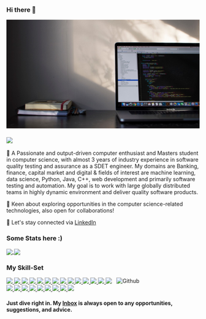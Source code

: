 ### Hi there 👋

<!--
**Priya-Murkute/Priya-Murkute** is a ✨ _special_ ✨ repository because its `README.md` (this file) appears on your GitHub profile.

Here are some ideas to get you started:

- 🔭 I’m currently working on ...
- 🌱 I’m currently learning ...
- 👯 I’m looking to collaborate on ...
- 🤔 I’m looking for help with ...
- 💬 Ask me about ...
- 📫 How to reach me: ...
- 😄 Pronouns: ...
- ⚡ Fun fact: ...
-->

<!-- A Passionate engineer to achieve goals and work towrads success -->

<a href="https://github.com/Priya-Murkute" target="_blank">
 <img align="center" src="https://github.com/Priya-Murkute/Priya-Murkute/blob/main/banner.jpg" />
</a>

###
![](https://komarev.com/ghpvc/?username=your-github-Priya-Murkute&color=blueviolet)

   🎯 A Passionate and output-driven computer enthusiast and Masters student in computer science, with almost 3 years of industry experience in software quality testing and assurance as a SDET engineer. My domains are Banking, finance, capital market and digital & fields of interest are machine learning, data science, Python, Java, C++, web development and primarily software testing and automation. My goal is to work with large globally distributed teams in highly dynamic environment and deliver quality software products.

   🏅 Keen about exploring opportunities in the computer science-related technologies, also open for collaborations! 

   🌈 Let's stay connected via [LinkedIn](https://www.linkedin.com/in/priya-murkute-5880ab146)
  
### Some Stats here :)

<a href="https://github.com/Priya-Murkute">
  <img align="center" src="https://github-readme-stats.vercel.app/api?username=rutujak24&show_icons=true&theme=dracula&count_private=true" />
</a>
<a href="https://github.com/Priya-Murkute">
  <img align="center" src="https://github-readme-stats.vercel.app/api/top-langs/?username=rutujak24&theme=onedark&langs_count=8&layout=compact" />
</a>

### My Skill-Set
<img width="43%" align="right" alt="Github" src="https://raw.githubusercontent.com/onimur/.github/master/.resources/git-header.svg" />
<a href="https://github.com/Priya-Murkute">
<img src="https://img.shields.io/badge/python%20-%2314354C.svg?&style=for-the-badge&logo=python&logoColor=white"/>
</a>
<a href="https://github.com/Priya-Murkute">
<img src="https://img.shields.io/badge/r-%23276DC3.svg?&style=for-the-badge&logo=r&logoColor=white"/>
</a>
<a href="https://github.com/Priya-Murkute">
<img src="https://img.shields.io/badge/c++%20-%2300599C.svg?&style=for-the-badge&logo=c%2B%2B&ogoColor=white"/>
</a>
<a href="https://github.com/Priya-Murkute">
<img src="https://img.shields.io/badge/java-%23ED8B00.svg?&style=for-the-badge&logo=java&logoColor=white"/>
</a>
<a href="https://github.com/Priya-Murkute">
<img src="https://img.shields.io/badge/php-%23777BB4.svg?&style=for-the-badge&logo=php&logoColor=white"/>
</a>
<a href="https://github.com/Priya-Murkute">
<img src="https://img.shields.io/badge/html5%20-%23E34F26.svg?&style=for-the-badge&logo=html5&logoColor=white"/>
</a>
<a href="https://github.com/Priya-Murkute">
<img src="https://img.shields.io/badge/css3%20-%231572B6.svg?&style=for-the-badge&logo=css3&logoColor=white"/>
</a>
<a href="https://github.com/Priya-Murkute">
<img src="https://img.shields.io/badge/bootstrap%20-%23563D7C.svg?&style=for-the-badge&logo=bootstrap&logoColor=white"/>
</a>
<a href="https://github.com/Priya-Murkute">
<img src="https://img.shields.io/badge/javascript%20-%23323330.svg?&style=for-the-badge&logo=javascript&logoColor=%23F7DF1E"/>
</a>
<a href="https://github.com/Priya-Murkute">
<img src="https://img.shields.io/badge/git%20-%23F05033.svg?&style=for-the-badge&logo=git&logoColor=white"/>
</a>
<a href="https://github.com/Priya-Murkute">
<img src="https://img.shields.io/badge/github%20-%23121011.svg?&style=for-the-badge&logo=github&logoColor=white"/>
</a>
<a href="https://github.com/Priya-Murkute">
<img src="https://img.shields.io/badge/mysql-%2300f.svg?&style=for-the-badge&logo=mysql&logoColor=white"/>
</a>
<a href="https://github.com/Priya-Murkute">
<img src ="https://img.shields.io/badge/sqlite-%2307405e.svg?&style=for-the-badge&logo=sqlite&logoColor=white"/>
</a>
<a href="https://github.com/Priya-Murkute">
<img src="https://img.shields.io/badge/Jupyter%20-%23F37626.svg?&style=for-the-badge&logo=Jupyter&logoColor=white" />
</a>
<a href="https://github.com/Priya-Murkute">
<img src="https://img.shields.io/badge/Typescript%20-%23D00000.svg?&style=for-the-badge&logo=Keras&logoColor=white"/>
</a>
<a href="https://github.com/Priya-Murkute">
<img src="https://img.shields.io/badge/Selenium%20-%23FF6F00.svg?&style=for-the-badge&logo=TensorFlow&logoColor=white" />
</a>
<a href="https://github.com/Priya-Murkute">
<img src="https://img.shields.io/badge/WebdriverIO%20-%23EE4C2C.svg?&style=for-the-badge&logo=PyTorch&logoColor=white" />
</a>
<a href="https://github.com/Priya-Murkute">
<img src="https://img.shields.io/badge/pandas%20-%23150458.svg?&style=for-the-badge&logo=pandas&logoColor=white" />
</a>
<a href="https://github.com/Priya-Murkute">
<img src="https://img.shields.io/badge/apache%20-%23D42029.svg?&style=for-the-badge&logo=apache&logoColor=white"/>
</a>
<a href="https://github.com/Priya-Murkute">
<img src="https://img.shields.io/badge/spring%20-%236DB33F.svg?&style=for-the-badge&logo=spring&logoColor=white"/>
</a>
<a href="https://github.com/Priya-Murkute">
<img src="https://img.shields.io/badge/azure%20-%230072C6.svg?&style=for-the-badge&logo=azure-devops&logoColor=white"/>
</a>
<a href="https://github.com/Priya-Murkute">
<img src="https://img.shields.io/badge/django%20-%23D00000.svg?&style=for-the-badge&logo=django&logoColor=white"/>
</a>
<a href="https://github.com/Priya-Murkute">
<img src="https://img.shields.io/badge/flask%20-%23FF6F00.svg?&style=for-the-badge&logo=flask&logoColor=white" />
</a>






#### Just dive right in. My [Inbox](mailto:priyamurkute7@gmail.com?subject=[GitHub]%20Source%20Han%20Sans) is always open to any opportunities, suggestions, and advice.

